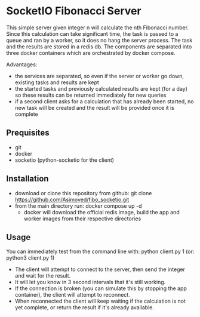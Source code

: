 
# SocketIO Fibonacci Server

This simple server given integer n will calculate the nth Fibonacci number. Since this calculation can take significant time, the task is passed to a queue and ran by a worker, so it does no hang the server process. The task and the results are stored in a redis db. The components are separated into three docker containers which are orchestrated by docker compose.

Advantages:
- the services are separated, so even if the server or worker go down, existing tasks and results are kept
- the started tasks and previously calculated results are kept (for a day) so these results can be returned immediately for new queries
- if a second client asks for a calculation that has already been started, no new task will be created and the result will be provided once it is complete

## Prequisites

- git
- docker
- socketio (python-socketio for the client)

## Installation

- download or clone this repository from github: git clone https://github.com/Asimoved/fibo_socketio.git
- from the main directory run: docker compose up -d
    + docker will download the official redis image, build the app and worker images from their respective directories

## Usage

You can immediately test from the command line with: python client.py 1 (or: python3 client.py 1)

- The client will attempt to connect to the server, then send the integer and wait for the result.
- It will let you know in 3 second intervals that it's still working.
- If the connection is broken (you can simulate this by stopping the app container), the client will attempt to reconnect.
- When reconnected the client will keep waiting if the calculation is not yet complete, or return the result if it's already available.


